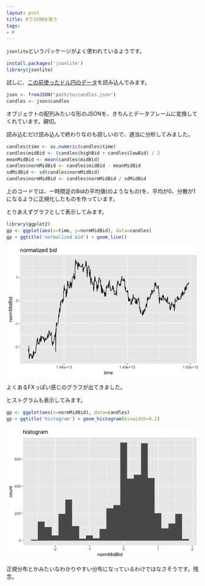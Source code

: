 ```yaml
---
layout: post
title: RでJSONを扱う
tags:
- R
---
```


`jsonlite`というパッケージがよく使われているようです。

```r
install.packages('jsonlite')
library(jsonlite)
```

試しに、[この前使ったドル円のデータ](/2017/07/11/01-candle-linear-sep.html)を読み込んでみます。

```r
json <- fromJSON("path/to/candles.json")
candles <- json$candles
```

オブジェクトの配列みたいな形のJSONを、きちんとデータフレームに変換してくれています。親切。

読み込むだけ読み込んで終わりなのも寂しいので、適当に分析してみました。

```r
candles$time <- as.numeric(candles$time)
candles$midBid <- (candles$highBid + candles$lowBid) / 2
meanMidBid <- mean(candles$midBid)
candles$normMidBid <- candles$midBid - meanMidBid
sdMidBid <- sd(candles$normMidBid)
candles$normMidBid <- candles$normMidBid / sdMidBid
```

上のコードでは、一時間足のBidの平均値(のようなもの)を、平均が0、分散が1になるように正規化したものを作っています。

とりあえずグラフとして表示してみます。

```r
library(ggplot2)
gp <- ggplot(aes(x=time, y=normMidBid), data=candles)
gp + ggtitle('normalized bid') + geom_line()
```

![/img/post/2017-07-19-r-json-candle.png](/img/post/2017-07-19-r-json-candle.png)

よくあるFXっぽい感じのグラフが出てきました。

ヒストグラムも表示してみます。

```r
gp <- ggplot(aes(x=normMidBid), data=candles)
gp + ggtitle('histogram') + geom_histogram(binwidth=0.2)
```

![/img/post/2017-07-19-r-json-candle.png](/img/post/2017-07-19-r-json-candle-02.png)

正規分布とかみたいなわかりやすい分布になっているわけではなさそうです。残念。
